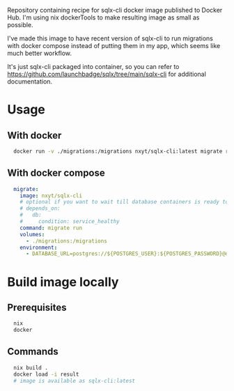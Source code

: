 Repository containing recipe for sqlx-cli docker image published to Docker Hub.
I'm using nix dockerTools to make resulting image as small as possible.

I've made this image to have recent version of sqlx-cli to run migrations with docker compose instead of putting them in my app, which seems like much better workflow.

It's just sqlx-cli packaged into container, so you can refer to https://github.com/launchbadge/sqlx/tree/main/sqlx-cli for additional documentation.

# Usage

## With docker
```bash
  docker run -v ./migrations:/migrations nxyt/sqlx-cli:latest migrate run --database-url=postgres://postgres:dev@172.17.0.1:5432/postgres
```

## With docker compose
```yaml
  migrate:
    image: nxyt/sqlx-cli
    # optional if you want to wait till database containers is ready to accept connections 
    # depends_on:
    #   db:
    #     condition: service_healthy
    command: migrate run
    volumes:
      - ./migrations:/migrations
    environment:
      - DATABASE_URL=postgres://${POSTGRES_USER}:${POSTGRES_PASSWORD}@db:${POSTGRES_PORT}/${POSTGRES_DB}?sslmode=disable  
``` 

# Build image locally

## Prerequisites
```bash
  nix
  docker
```

## Commands
```bash
  nix build .
  docker load -i result
  # image is available as sqlx-cli:latest
```